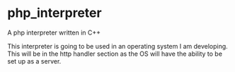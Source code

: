 # php_interpreter
A php interpreter written in C++

This interpreter is going to be used in an operating system I am developing. This will be in the http handler section as the OS will have the ability to be set up as a server.
